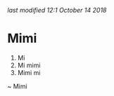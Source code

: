 <i class='last-modified'>last modified 12:1 October 14 2018</i>
# Mimi

1. Mi
2. Mi mimi
3. Mimi mi

~ Mimi